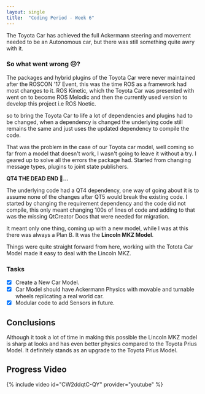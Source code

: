 ```yaml
---
layout: single
title:  "Coding Period - Week 6"
---
```

 
The Toyota Car has achieved the full  Ackermann steering and movement needed to be an Autonomous car, but there was still something quite awry with it.
 
### So what went wrong 😔?
 
The packages and hybrid plugins of the Toyota Car were never maintained after the ROSCON '17 Event, this was the time ROS as a framework had most changes to it. ROS Kinetic, which the Toyota Car was presented with went on to become ROS Melodic and then the currently used version to develop this project i.e ROS Noetic.
 
so to bring the Toyota Car to life a lot of dependencies and plugins had to be changed, when a dependency is changed the underlying code still remains the same and just uses the updated dependency to compile the code.
 
That was the problem in the case of our Toyota car model, well coming so far from a model that doesn't work, I wasn't going to leave it without a try. I geared up to solve all the errors the package had. Started from changing message types, plugins to joint state publishers.
 
**QT4 THE DEAD END 🛑...**
 
The underlying code had a QT4 dependency, one way of going about it is to assume none of the changes after QT5 would break the existing code. I started by changing the requirement dependency and the code did not compile, this only meant changing 100s of lines of code and adding to that was the missing QtCreator Docs that were needed for migration.
 
It meant only one thing, coming up with a new model, while I was at this there was always a Plan B. It was the **Lincoln MKZ Model**.
 
Things were quite straight forward from here, working with the Totota Car Model made it easy to deal with the Lincoln MKZ.


### Tasks
- [x] Create a New Car Model.
- [x] Car Model should have Ackermann Physics with movable and turnable wheels replicating a real world car.
- [x] Modular code to add Sensors in future.

## Conclusions

Although it took a lot of time in making this possible the Lincoln MKZ model is sharp at looks and has even better physics compared to the Toyota Prius Model. It definitely stands as an upgrade to the Toyota Prius Model. 

## Progress Video

{% include video id="CW2ddqtC-QY" provider="youtube" %}